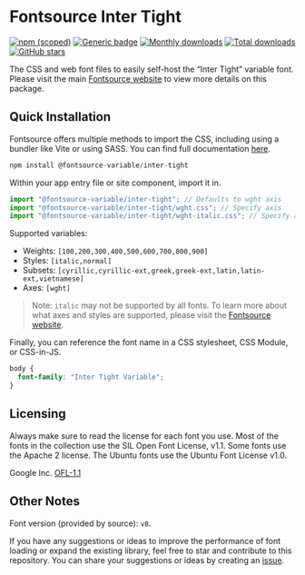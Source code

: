 # Fontsource Inter Tight

[![npm (scoped)](https://img.shields.io/npm/v/@fontsource-variable/inter-tight?color=brightgreen)](https://www.npmjs.com/package/@fontsource-variable/inter-tight) [![Generic badge](https://img.shields.io/badge/fontsource-passing-brightgreen)](https://github.com/fontsource/fontsource) [![Monthly downloads](https://badgen.net/npm/dm/@fontsource-variable/inter-tight)](https://github.com/fontsource/fontsource) [![Total downloads](https://badgen.net/npm/dt/@fontsource-variable/inter-tight)](https://github.com/fontsource/fontsource) [![GitHub stars](https://img.shields.io/github/stars/fontsource/fontsource.svg?style=social&label=Star)](https://github.com/fontsource/fontsource/stargazers)

The CSS and web font files to easily self-host the “Inter Tight” variable font. Please visit the main [Fontsource website](https://fontsource.org/fonts/inter-tight) to view more details on this package.

## Quick Installation

Fontsource offers multiple methods to import the CSS, including using a bundler like Vite or using SASS. You can find full documentation [here](https://fontsource.org/docs/getting-started/introduction).

```javascript
npm install @fontsource-variable/inter-tight
```

Within your app entry file or site component, import it in.

```javascript
import "@fontsource-variable/inter-tight"; // Defaults to wght axis
import "@fontsource-variable/inter-tight/wght.css"; // Specify axis
import "@fontsource-variable/inter-tight/wght-italic.css"; // Specify axis and style
```

Supported variables:
- Weights: `[100,200,300,400,500,600,700,800,900]`
- Styles: `[italic,normal]`
- Subsets: `[cyrillic,cyrillic-ext,greek,greek-ext,latin,latin-ext,vietnamese]`
- Axes: `[wght]`

> Note: `italic` may not be supported by all fonts. To learn more about what axes and styles are supported, please visit the [Fontsource website](https://fontsource.org/fonts/inter-tight).

Finally, you can reference the font name in a CSS stylesheet, CSS Module, or CSS-in-JS.

```css
body {
  font-family: "Inter Tight Variable";
}
```

## Licensing
Always make sure to read the license for each font you use. Most of the fonts in the collection use the SIL Open Font License, v1.1. Some fonts use the Apache 2 license. The Ubuntu fonts use the Ubuntu Font License v1.0.

Google Inc.
[OFL-1.1](http://scripts.sil.org/OFL)

## Other Notes
Font version (provided by source): `v8`.

If you have any suggestions or ideas to improve the performance of font loading or expand the existing library, feel free to star and contribute to this repository. You can share your suggestions or ideas by creating an [issue](https://github.com/fontsource/fontsource/issues).